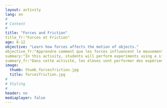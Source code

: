 ```yaml
---
layout: activity
lang: en
#
# Content
#
title: "Forces and Friction"
title_fr:"Forces et Friction"
age: 8-12
objective: "Learn how forces affects the motion of objects."
objective_fr:"Apprendre comment que les forces influencent le mouvement d'un objet."
summary:"In this activity, students will perform experiments using a simple pulley-weight set up in order to understand the effects of forces on the motion of an object. They will learn about how mass affects the motion of the object by adding washers to both ends of a string that is attached to a pulley.  They will also experiment with the force of friction acting on the object, and discover how a sandpaper surface affects the object’s motion."
summary_fr:"Dans cette activité, les élèves vont performer des expériences en utilisant un système de poulie et poids afin de comprendre comment que les forces influencent le mouvement d’un objet. Ils vont apprendre comment que la masse affecte le mouvement de l’objet en ajoutant des rondelles au deux extrémités de la corde qui est attachée à la poulie. Ils vont aussi expérimenter la force de friction qui agit sur un objet, puis ils vont découvrir comment que du papier de verre affecte le mouvement de l’objet.    "
image:
  thumb: thumb_forcesfriction.jpg
  title: forcesfriction.jpg
#
# Styling
#
header: no
mediaplayer: false
---
```

